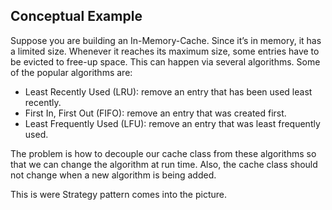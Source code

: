 ## Conceptual Example
Suppose you are building an In-Memory-Cache. Since it’s in memory, it has a limited size. Whenever it reaches its maximum size, some entries have to be evicted to free-up space. This can happen via several algorithms. Some of the popular algorithms are:

- Least Recently Used (LRU): remove an entry that has been used least recently.
- First In, First Out (FIFO): remove an entry that was created first.
- Least Frequently Used (LFU): remove an entry that was least frequently used.

The problem is how to decouple our cache class from these algorithms so that we can change the algorithm at run time. Also, the cache class should not change when a new algorithm is being added.

This is were Strategy pattern comes into the picture.